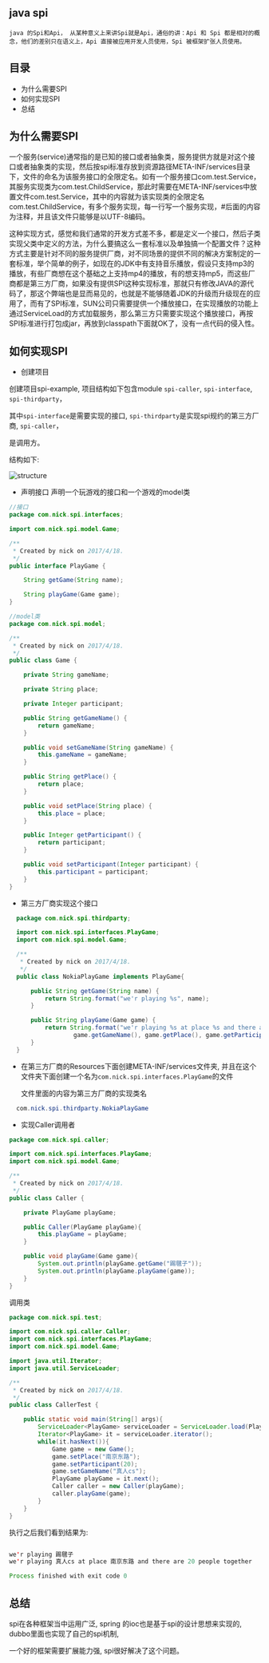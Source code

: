 ## java spi

```
java 的Spi和Api， 从某种意义上来讲Spi就是Api，通俗的讲：Api 和 Spi 都是相对的概念，他们的差别只在语义上，Api 直接被应用开发人员使用，Spi 被框架扩张人员使用。
```

## 目录

* 为什么需要SPI
* 如何实现SPI
* 总结

## 为什么需要SPI

​	一个服务(service)通常指的是已知的接口或者抽象类，服务提供方就是对这个接口或者抽象类的实现，然后按spi标准存放到资源路径META-INF/services目录下，文件的命名为该服务接口的全限定名。如有一个服务接口com.test.Service，其服务实现类为com.test.ChildService，那此时需要在META-INF/services中放置文件com.test.Service，其中的内容就为该实现类的全限定名com.test.ChildService，有多个服务实现，每一行写一个服务实现，#后面的内容为注释，并且该文件只能够是以UTF-8编码。

​	这种实现方式，感觉和我们通常的开发方式差不多，都是定义一个接口，然后子类实现父类中定义的方法，为什么要搞这么一套标准以及单独搞一个配置文件？这种方式主要是针对不同的服务提供厂商，对不同场景的提供不同的解决方案制定的一套标准，举个简单的例子，如现在的JDK中有支持音乐播放，假设只支持mp3的播放，有些厂商想在这个基础之上支持mp4的播放，有的想支持mp5，而这些厂商都是第三方厂商，如果没有提供SPI这种实现标准，那就只有修改JAVA的源代码了，那这个弊端也是显而易见的，也就是不能够随着JDK的升级而升级现在的应用了，而有了SPI标准，SUN公司只需要提供一个播放接口，在实现播放的功能上通过ServiceLoad的方式加载服务，那么第三方只需要实现这个播放接口，再按SPI标准进行打包成jar，再放到classpath下面就OK了，没有一点代码的侵入性。

## 如何实现SPI

* 创建项目

创建项目spi-example, 项目结构如下包含module ```spi-caller```, ```spi-interface```, ```spi-thirdparty```，

其中```spi-interface```是需要实现的接口, ```spi-thirdparty```是实现spi规约的第三方厂商, ```spi-caller```，

是调用方。

结构如下:

![structure](pic/structure.png)

* 声明接口
   声明一个玩游戏的接口和一个游戏的model类

```java
//接口
package com.nick.spi.interfaces;

import com.nick.spi.model.Game;

/**
 * Created by nick on 2017/4/18.
 */
public interface PlayGame {

    String getGame(String name);

    String playGame(Game game);
}
```

```java
//model类
package com.nick.spi.model;

/**
 * Created by nick on 2017/4/18.
 */
public class Game {

    private String gameName;

    private String place;

    private Integer participant;

    public String getGameName() {
        return gameName;
    }

    public void setGameName(String gameName) {
        this.gameName = gameName;
    }

    public String getPlace() {
        return place;
    }

    public void setPlace(String place) {
        this.place = place;
    }

    public Integer getParticipant() {
        return participant;
    }

    public void setParticipant(Integer participant) {
        this.participant = participant;
    }
}
```

* 第三方厂商实现这个接口

```java
  package com.nick.spi.thirdparty;

  import com.nick.spi.interfaces.PlayGame;
  import com.nick.spi.model.Game;

  /**
   * Created by nick on 2017/4/18.
   */
  public class NokiaPlayGame implements PlayGame{

      public String getGame(String name) {
          return String.format("we'r playing %s", name);
      }

      public String playGame(Game game) {
          return String.format("we'r playing %s at place %s and there are %d people together",
                  game.getGameName(), game.getPlace(), game.getParticipant());
      }
  }

```

* 在第三方厂商的Resources下面创建META-INF/services文件夹, 并且在这个文件夹下面创建一个名为```com.nick.spi.interfaces.PlayGame```的文件

  文件里面的内容为第三方厂商的实现类名

```java
  com.nick.spi.thirdparty.NokiaPlayGame
```

* 实现Caller调用者

```java
package com.nick.spi.caller;

import com.nick.spi.interfaces.PlayGame;
import com.nick.spi.model.Game;

/**
 * Created by nick on 2017/4/18.
 */
public class Caller {

    private PlayGame playGame;

    public Caller(PlayGame playGame){
        this.playGame = playGame;
    }

    public void playGame(Game game){
        System.out.println(playGame.getGame("踢毽子"));
        System.out.println(playGame.playGame(game));
    }
}
```

调用类
```java
package com.nick.spi.test;

import com.nick.spi.caller.Caller;
import com.nick.spi.interfaces.PlayGame;
import com.nick.spi.model.Game;

import java.util.Iterator;
import java.util.ServiceLoader;

/**
 * Created by nick on 2017/4/18.
 */
public class CallerTest {

    public static void main(String[] args){
        ServiceLoader<PlayGame> serviceLoader = ServiceLoader.load(PlayGame.class);
        Iterator<PlayGame> it = serviceLoader.iterator();
        while(it.hasNext()){
            Game game = new Game();
            game.setPlace("南京东路");
            game.setParticipant(20);
            game.setGameName("真人cs");
            PlayGame playGame = it.next();
            Caller caller = new Caller(playGame);
            caller.playGame(game);
        }
    }
}
```
执行之后我们看到结果为:
```java

we'r playing 踢毽子
we'r playing 真人cs at place 南京东路 and there are 20 people together

Process finished with exit code 0
```

## 总结

spi在各种框架当中运用广泛, spring 的ioc也是基于spi的设计思想来实现的, dubbo里面也实现了自己的spi机制, 

一个好的框架需要扩展能力强, spi很好解决了这个问题。